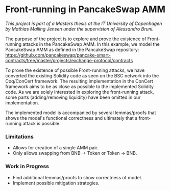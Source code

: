 # Front-running in PancakeSwap AMM
*This project is part of a Masters thesis at the IT University of Copenhagen by Mathias Malling Jensen under the supervision of Alessandro Bruni.*

The purpose of the project is to explore and prove the existence of Front-running attacks in the PancakeSwap AMM. In this example, we model the PancakeSwap AMM as defined in the PancakeSwap repository:
https://github.com/pancakeswap/pancake-smart-contracts/tree/master/projects/exchange-protocol/contracts

To prove the existence of possible Front-running attacks, we have converted the existing Solidity code as seen on the BSC network into the Coq/ConCert framework. The resulting implementation in the ConCert framework aims to be as close as possible to the implemented Solidity code. As we are solely interested in exploring the front-running attack, some parts (adding/removing liquidity) have been omitted in our implementation.

The implemented model is accompanied by several lemmas/proofs that shows the model's functional correctness and ultimately that a front-running attack is possible.

### Limitations
- Allows for creation of a single AMM pair.
- Only allows swapping from BNB -> Token or Token -> BNB.

### Work in Progress

- Find additional lemmas/proofs to show correctness of model.
- Implement possible mitigation strategies.
